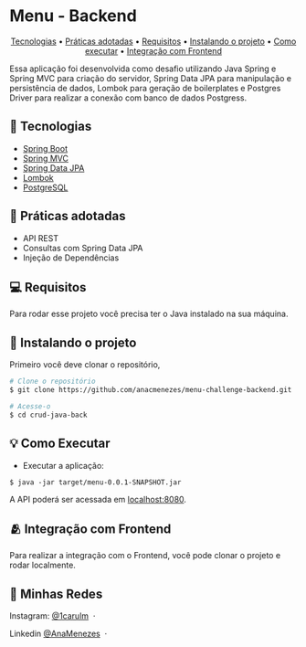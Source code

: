 <h1>Menu - Backend</h1>

<p align="center">
  <a href="#tecnologias">Tecnologias</a> •
  <a href="#practices-adopted">Práticas adotadas</a> •
  <a href="#pre-requisites">Requisitos</a> •
  <a href="#how-to-Installing">Instalando o projeto</a> •
  <a href="#how-to-use">Como executar</a> •
  <a href="#related">Integração com Frontend</a>
</p>

Essa aplicação foi desenvolvida como desafio utilizando Java Spring e Spring MVC para criação do servidor, Spring Data JPA para manipulação e persistência de dados, Lombok para geração de boilerplates e Postgres Driver para realizar a conexão com banco de dados Postgress.

<h2 id="tecnologias">🔌 Tecnologias </h2> 
 
- [Spring Boot](https://spring.io/projects/spring-boot)
- [Spring MVC](https://docs.spring.io/spring-framework/reference/web/webmvc.html)
- [Spring Data JPA](https://spring.io/projects/spring-data-jpa)
- [Lombok](https://projectlombok.org/)
- [PostgreSQL](https://www.postgresql.org/download/)

<h2 id="practices-adopted">📖 Práticas adotadas </h2> 

- API REST
- Consultas com Spring Data JPA
- Injeção de Dependências

<h2 id="pre-requisites">💻 Requisitos</h2> 

Para rodar esse projeto você precisa ter o Java instalado na sua máquina.

<h2 id="how-to-Installing"> 🚀 Instalando o projeto</h2>

Primeiro você deve clonar o repositório,

```bash
# Clone o repositório
$ git clone https://github.com/anacmenezes/menu-challenge-backend.git

# Acesse-o
$ cd crud-java-back
```

<h2 id="how-to-use">💡 Como Executar</h2>

- Executar a aplicação:
```
$ java -jar target/menu-0.0.1-SNAPSHOT.jar
```
A API poderá ser acessada em [localhost:8080](http://localhost:8080).

<h2 id="related">🫂 Integração com Frontend</h2>

Para realizar a integração com o Frontend, você pode clonar o projeto e rodar localmente.

## 📱 Minhas Redes

Instagram: [@1carulm](https://www.instagram.com/1carulm/) &nbsp;&middot;&nbsp;

Linkedin [@AnaMenezes](https://www.linkedin.com/in/ana-menezes-882a8b257/) &nbsp;&middot;&nbsp;
